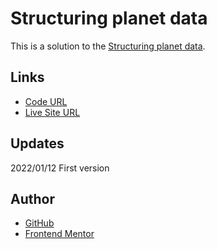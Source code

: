 # Structuring planet data

This is a solution to the [Structuring planet data](hhttps://developer.mozilla.org/en-US/docs/Learn/HTML/Tables/Structuring_planet_data).

## Links

- [Code URL](https://github.com/dirkVerm/frontend-exercises/tree/main/01%20HTML/04%20Structuring%20planet%20data)
- [Live Site URL](https://dirkverm.github.io/frontend-exercises/01%20HTML/04%20Structuring%20planet%20data/)

## Updates

2022/01/12
First version

## Author

- [GitHub](https://github.com/dirkVerm)
- [Frontend Mentor](https://www.frontendmentor.io/profile/dirkVerm)


